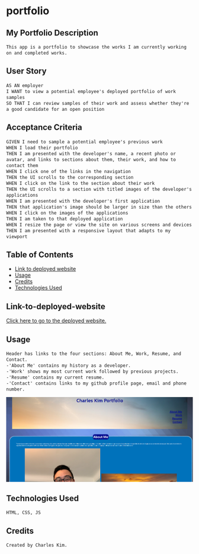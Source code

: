 # portfolio

## My Portfolio Description

```
This app is a portfolio to showcase the works I am currently working on and completed works.
```

## User Story

```
AS AN employer
I WANT to view a potential employee's deployed portfolio of work samples
SO THAT I can review samples of their work and assess whether they're a good candidate for an open position
```

## Acceptance Criteria

```
GIVEN I need to sample a potential employee's previous work
WHEN I load their portfolio
THEN I am presented with the developer's name, a recent photo or avatar, and links to sections about them, their work, and how to contact them
WHEN I click one of the links in the navigation
THEN the UI scrolls to the corresponding section
WHEN I click on the link to the section about their work
THEN the UI scrolls to a section with titled images of the developer's applications
WHEN I am presented with the developer's first application
THEN that application's image should be larger in size than the others
WHEN I click on the images of the applications
THEN I am taken to that deployed application
WHEN I resize the page or view the site on various screens and devices
THEN I am presented with a responsive layout that adapts to my viewport
```

## Table of Contents

- [Link to deployed website](#Link-to-deployed-website)
- [Usage](#usage)
- [Credits](#credits)
- [Technologies Used](#Technologies-Used)

## Link-to-deployed-website

[Click here to go to the deployed website.](https://ckim812.github.io/portfolio/)

## Usage

```
Header has links to the four sections: About Me, Work, Resume, and Contact.
-'About Me' contains my history as a developer.
-'Work' shows my most current work followed by previous projects.
-'Resume' contains my current resume.
-'Contact' contains links to my github profile page, email and phone number.
```

![alt text](./assets/img/portfolio%20preview.png)

## Technologies Used

```
HTML, CSS, JS
```

## Credits

```
Created by Charles Kim.
```